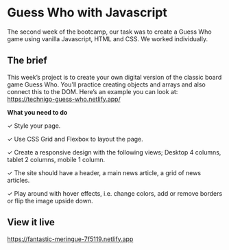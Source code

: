 # Guess Who with Javascript

The second week of the bootcamp, our task was to create a Guess Who game using vanilla Javascript, HTML and CSS. We worked individually.

## The brief

This week’s project is to create your own digital version of the classic board game Guess Who. You'll practice creating objects and arrays and also connect this to the DOM. Here’s an example you can look at: https://technigo-guess-who.netlify.app/

**What you need to do**

✓ Style your page.

✓ Use CSS Grid and Flexbox to layout the page.

✓ Create a responsive design with the following views; Desktop 4 columns, tablet 2 columns, mobile 1 column.

✓ The site should have a header, a main news article, a grid of news articles.

✓ Play around with hover effects, i.e. change colors, add or remove borders or flip the image upside down.

## View it live

https://fantastic-meringue-7f5119.netlify.app
